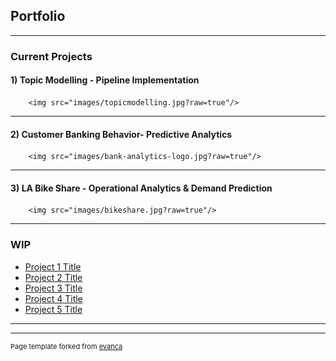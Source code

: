 ## Portfolio

---

### Current Projects

#### 1) Topic Modelling - Pipeline Implementation

		<img src="images/topicmodelling.jpg?raw=true"/>

---

#### 2) Customer Banking Behavior- Predictive Analytics

		<img src="images/bank-analytics-logo.jpg?raw=true"/>					

---

#### 3) LA Bike Share - Operational Analytics & Demand Prediction

		<img src="images/bikeshare.jpg?raw=true"/>

			   
---


### WIP

- [Project 1 Title](http://example.com/)
- [Project 2 Title](http://example.com/)
- [Project 3 Title](http://example.com/)
- [Project 4 Title](http://example.com/)
- [Project 5 Title](http://example.com/)

---




---
<p style="font-size:11px">Page template forked from <a href="https://github.com/evanca/quick-portfolio">evanca</a></p>
<!-- Remove above link if you don't want to attibute -->
